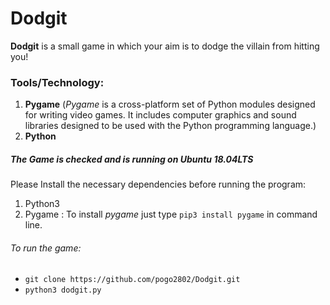 # Dodgit
**Dodgit** is a small game in which your aim is to dodge the villain from hitting you!

### Tools/Technology:
1. **Pygame** (*Pygame* is a cross-platform set of Python modules designed for writing video games. It includes computer graphics     and sound libraries designed to be used with the Python programming language.)
2. **Python**

##### The Game is checked and is running on Ubuntu 18.04LTS

Please Install the necessary dependencies before running the program:

1. Python3 
2. Pygame : To install *pygame* just type `pip3 install pygame` in command line.

###### To run the game:
* `git clone https://github.com/pogo2802/Dodgit.git`
* `python3 dodgit.py`
